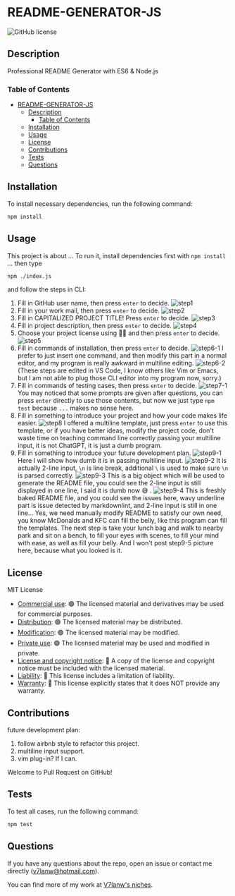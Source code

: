 # README-GENERATOR-JS

![GitHub license](https://img.shields.io/badge/license-MIT%20License-blue.svg)

## Description

Professional README Generator with ES6 & Node.js

### Table of Contents

- [README-GENERATOR-JS](#readme-generator-js)
  - [Description](#description)
    - [Table of Contents](#table-of-contents)
  - [Installation](#installation)
  - [Usage](#usage)
  - [License](#license)
  - [Contributions](#contributions)
  - [Tests](#tests)
  - [Questions](#questions)

## Installation

To install necessary dependencies, run the following command:

``` bash
npm install
```

## Usage

This project is about ...
To run it, install dependencies first with `npm install` ...
then type

``` bash
npm ./index.js
```

and follow the steps in CLI:

1. Fill in GitHub user name, then press `enter` to decide.
   ![step1](./READMEAssets/step1.png)
2. Fill in your work mail, then press `enter` to decide.
   ![step2](./READMEAssets/step2.png)
3. Fill in CAPITALIZED PROJECT TITLE! Press `enter` to decide.
   ![step3](./READMEAssets/step3.png)
4. Fill in project description, then press `enter` to decide.
   ![step4](./READMEAssets/step4.png)
5. Choose your project license using 🔼🔽 and then press `enter` to decide.
   ![step5](./READMEAssets/step5.png)
6. Fill in commands of installation, then press `enter` to decide.
   ![step6-1](./READMEAssets/step6-1.png)
   I prefer to just insert one command, and then modify this part in a normal editor, and my program is really awkward in multiline editing.
   ![step6-2](./READMEAssets/step6-2.png)
   (These steps are edited in VS Code, I know others like Vim or Emacs, but I am not able to plug those CLI editor into my program now, sorry.)
7. Fill in commands of testing cases, then press `enter` to decide.
   ![step7-1](./READMEAssets/step7-1.png)
   You may noticed that some prompts are given after questions, you can press `enter` directly to use those contents, but now we just type `npm test` because `...` makes no sense here.
8. Fill in something to introduce your project and how your code makes life easier.
   ![step8](./READMEAssets/step8.png)
   I offered a multiline template, just press `enter` to use this template, or if you have better ideas, modify the project code, don't waste time on teaching command line correctly passing your multiline input, it is not ChatGPT, it is just a dumb program.
9. Fill in something to introduce your future development plan.
   ![step9-1](./READMEAssets/step9-1.png)
   Here I will show how dumb it is in passing multiline input.
   ![step9-2](./READMEAssets/step9-2.png)
   It is actually 2-line input, `\n` is line break, additional `\` is used to make sure `\n` is parsed correctly.
   ![step9-3](./READMEAssets/step9-3.png)
   This is a big object which will be used to generate the README file, you could see the 2-line input is still displayed in one line, I said it is dumb now 😅 .
   ![step9-4](./READMEAssets/step9-4.png)
   This is freshly baked README file, and you could see the issues here, wavy underline part is issue detected by markdownlint, and 2-line input is still in one line...
   Yes, we need manually modify README to satisfy our own need, you know McDonalds and KFC can fill the belly, like this program can fill the templates. The next step is take your lunch bag and walk to nearby park and sit on a bench, to fill your eyes with scenes, to fill your mind with ease, as well as fill your belly.
   And I won't post step9-5 picture here, because what you looked is it.

## License

MIT License

- [Commercial use](https://choosealicense.com/appendix/#commercial-use): 🟢 The licensed material and derivatives may be used for commercial purposes.
- [Distribution](https://choosealicense.com/appendix/#distribution): 🟢 The licensed material may be distributed.
- [Modification](https://choosealicense.com/appendix/#modifications): 🟢 The licensed material may be modified.
- [Private use](https://choosealicense.com/appendix/#private-use): 🟢 The licensed material may be used and modified in private.
- [License and copyright notice](https://choosealicense.com/appendix/#include-copyright): 🔵 A copy of the license and copyright notice must be included with the licensed material.
- [Liability](https://choosealicense.com/appendix/#liability): 🔴 This license includes a limitation of liability.
- [Warranty](https://choosealicense.com/appendix/#warranty): 🔴 This license explicitly states that it does NOT provide any warranty.

## Contributions

future development plan:

1. follow airbnb style to refactor this project.
2. multiline input support.
3. vim plug-in? If I can.

Welcome to Pull Request on GitHub!

## Tests

To test all cases, run the following command:

``` bash
npm test
```

## Questions

If you have any questions about the repo, open an issue or contact me directly (v7lanw@hotmail.com).

You can find more of my work at [V7lanw's niches](https://github.com/V7lanw?tab=repositories).
